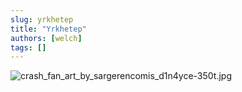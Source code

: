 ```yaml
---
slug: yrkhetep
title: "Yrkhetep"
authors: [welch]
tags: []
---
```


![crash_fan_art_by_sargerencomis_d1n4yce-350t.jpg](https://db4sgowjqfwig.cloudfront.net/campaigns/95949/assets/1275067/crash_fan_art_by_sargerencomis_d1n4yce-350t.jpg?1661002406 "crash_fan_art_by_sargerencomis_d1n4yce-350t.jpg")